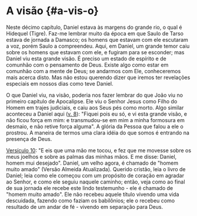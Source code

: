 # A visão {#a-vis-o}

Neste décimo capítulo, Daniel estava às margens do grande rio, o qual é Hidequel (Tigre). Faz-me lembrar muito da época em que Saulo de Tarso estava de jornada a Damasco; os homens que estavam com ele escutaram a voz, porém Saulo a compreendeu. Aqui, em Daniel, um grande temor caiu sobre os homens que estavam com ele, e fugiram para se esconder; mas Daniel viu esta grande visão. É preciso um estado de espírito e de comunhão com o pensamento de Deus. Existe algo como estar em comunhão com a mente de Deus; se andarmos com Ele, conheceremos mais acerca disto. Mas não estou querendo dizer que iremos ter revelações especiais em nossos dias como teve Daniel.

O que Daniel viu, na visão, poderia nos fazer lembrar do que João viu no primeiro capítulo de Apocalipse. Ele viu o Senhor Jesus como Filho do Homem em trajes judiciais, e caiu aos Seus pés como morto. Algo similar aconteceu a Daniel aqui ([v. 8](http://bibliaonline.com.br/acf/dn/10/8)): &quot;Fiquei pois eu só, e vi esta grande visão, e não ficou força em mim: e transmudou-se em mim a minha formosura em desmaio, e não retive força alguma&quot;. A glória da Pessoa que falou a ele o prostrou. A maneira de termos uma clara idéia do que somos é entrando na presença de Deus.

[Versículo 10](http://bibliaonline.com.br/acf/dn/10/10): &quot;E eis que uma mão me tocou, e fez que me movesse sobre os meus joelhos e sobre as palmas das minhas mãos. E me disse: Daniel, homem mui desejado&quot;. Daniel, um velho agora, é chamado de &quot;homem muito amado&quot; (Versão Almeida Atualizada). Querido cristão, leia o livro de Daniel; leia como ele começou com um propósito de coração em agradar ao Senhor, e como ele seguiu naquele caminho; então, veja como ao final de sua jornada ele recebe este lindo testemunho - ele é chamado de &quot;homem muito amado&quot;. Ele não recebeu aquele título vivendo uma vida descuidada, fazendo como faziam os babilônios; ele o recebeu como resultado de um andar de fé - vivendo em separação para Deus.